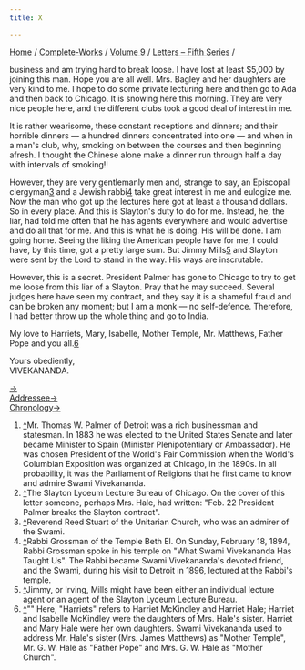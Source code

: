 ```yaml
---
title: X

---
```



[Home](../../../index.htm) / [Complete-Works](../../complete_works.htm)
/ [Volume 9](../volume_9_contents.htm) / [Letters – Fifth
Series](letters_fifth_series_contents.htm) /

 business and am
trying hard to break loose. I have lost at least $5,000 by joining this
man. Hope you are all well. Mrs. Bagley and her daughters are very kind
to me. I hope to do some private lecturing here and then go to Ada and
then back to Chicago. It is snowing here this morning. They are very
nice people here, and the different clubs took a good deal of interest
in me.

It is rather wearisome, these constant receptions and dinners; and their
horrible dinners — a hundred dinners concentrated into one — and when in
a man's club, why, smoking on between the courses and then beginning
afresh. I thought the Chinese alone make a dinner run through half a day
with intervals of smoking!!

However, they are very gentlemanly men and, strange to say, an Episcopal
clergyman[3](#fn3) and a Jewish rabbi[4](#fn4) take great interest in me
and eulogize me. Now the man who got up the lectures here got at least a
thousand dollars. So in every place. And this is Slayton's duty to do
for me. Instead, he, the liar, had told me often that he has agents
everywhere and would advertise and do all that for me. And this is what
he is doing. His will be done. I am going home. Seeing the liking the
American people have for me, I could have, by this time, got a pretty
large sum. But Jimmy Mills[5](#fn5) and Slayton were sent by the Lord to
stand in the way. His ways are inscrutable.

However, this is a secret. President Palmer has gone to Chicago to try
to get me loose from this liar of a Slayton. Pray that he may succeed.
Several judges here have seen my contract, and they say it is a shameful
fraud and can be broken any moment; but I am a monk — no self-defence.
Therefore, I had better throw up the whole thing and go to India.

My love to Harriets, Mary, Isabelle, Mother Temple, Mr. Matthews, Father
Pope and you all.[6](#fn6)

  

Yours obediently,  
VIVEKANANDA.

[→](011_mother.htm)  
[Addressee→](011_mother.htm)  
[Chronology→](011_mother.htm)



1.  [^](#fn1_1)Mr. Thomas W. Palmer of Detroit was a rich businessman
    and statesman. In 1883 he was elected to the United States Senate
    and later became Minister to Spain (Minister Plenipotentiary or
    Ambassador). He was chosen President of the World's Fair Commission
    when the World's Columbian Exposition was organized at Chicago, in
    the 1890s. In all probability, it was the Parliament of Religions
    that he first came to know and admire Swami Vivekananda.
2.  [^](#fn2_1)The Slayton Lyceum Lecture Bureau of Chicago. On the
    cover of this letter someone, perhaps Mrs. Hale, had written: "Feb.
    22 President Palmer breaks the Slayton contract".
3.  [^](#fn3_1)Reverend Reed Stuart of the Unitarian Church, who was an
    admirer of the Swami.
4.  [^](#fn4_1)Rabbi Grossman of the Temple Beth El. On Sunday, February
    18, 1894, Rabbi Grossman spoke in his temple on "What Swami
    Vivekananda Has Taught Us". The Rabbi became Swami Vivekananda's
    devoted friend, and the Swami, during his visit to Detroit in 1896,
    lectured at the Rabbi's temple.
5.  [^](#fn5_1)Jimmy, or Irving, Mills might have been either an
    individual lecture agent or an agent of the Slayton Lyceum Lecture
    Bureau.
6.  [^](#fn6_1)"" Here, "Harriets" refers to Harriet McKindley and
    Harriet Hale; Harriet and Isabelle McKindley were the daughters of
    Mrs. Hale's sister. Harriet and Mary Hale were her own daughters.
    Swami Vivekananda used to address Mr. Hale's sister (Mrs. James
    Matthews) as "Mother Temple", Mr. G. W. Hale as "Father Pope" and
    Mrs. G. W. Hale as "Mother Church".

